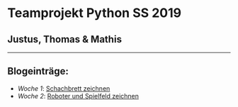# Teamprojekt Python SS 2019
## Justus, Thomas & Mathis
---
## Blogeinträge:

- *Woche 1*: [Schachbrett zeichnen](/week1/index.md)
- *Woche 2*: [Roboter und Spielfeld zeichnen](/week2/index_week2.md)
